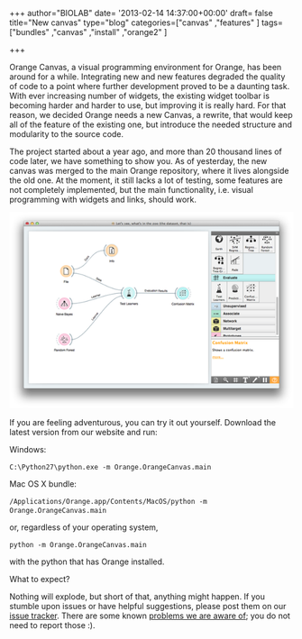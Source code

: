 +++
author="BIOLAB"
date= '2013-02-14 14:37:00+00:00'
draft= false
title="New canvas"
type="blog"
categories=["canvas" ,"features" ]
tags=["bundles" ,"canvas" ,"install" ,"orange2" ]

+++

Orange Canvas, a visual programming environment for Orange, has been around for a while. Integrating new and new features degraded the quality of code to a point where further development proved to be a daunting task. With ever increasing number of widgets, the existing widget toolbar is becoming harder and harder to use, but improving it is really hard. For that reason, we decided Orange needs a new Canvas, a rewrite, that would keep all of the feature of the existing one, but introduce the needed structure and modularity to the source code.

The project started about a year ago, and more than 20 thousand lines of code later, we have something to show you. As of yesterday, the new canvas was merged to the main Orange repository, where it lives alongside the old one. At the moment, it still lacks a lot of testing, some features are not completely implemented, but the main functionality, i.e. visual programming with widgets and links, should work.

![](/images/2013/02/14/screen_shot_2013-02-14_at_144527.png__616x616_q95_upscale.png)


If you are feeling adventurous, you can try it out yourself. Download the latest version from our website and run:

Windows:

    
    C:\Python27\python.exe -m Orange.OrangeCanvas.main


Mac OS X bundle:

    
    /Applications/Orange.app/Contents/MacOS/python -m Orange.OrangeCanvas.main


or, regardless of your operating system,

    
    python -m Orange.OrangeCanvas.main


with the python that has Orange installed.

What to expect?

Nothing will explode, but short of that, anything might happen. If you stumble upon issues or have helpful suggestions, please post them on our [issue tracker](http://orange.biolab.si/trac/newticket?component=new-canvas). There are some known [problems we are aware of](http://orange.biolab.si/trac/query?status=accepted&status=assigned&status=new&status=reopened&component=new-canvas&col=id&col=summary&col=component&col=type&col=status&col=milestone&order=priority); you do not need to report those :).
